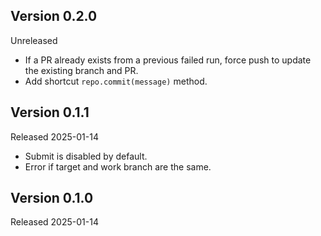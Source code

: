 ## Version 0.2.0

Unreleased

- If a PR already exists from a previous failed run, force push to update the
  existing branch and PR.
- Add shortcut `repo.commit(message)` method.

## Version 0.1.1

Released 2025-01-14

- Submit is disabled by default.
- Error if target and work branch are the same.

## Version 0.1.0

Released 2025-01-14
